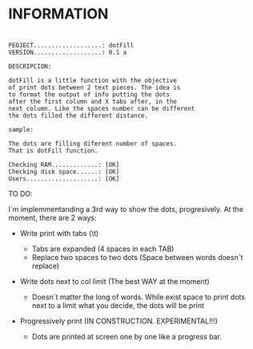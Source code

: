 # ###################################################
#					INFORMATION
# ###################################################

	PEOJECT...................: dotFill
	VERSION...................: 0.1 a
	
	DESCRIPCION:
	
	dotFill is a little function with the objective
	of print dots between 2 text pieces. The idea is
	to format the output of info putting the dots
	after the first column and X tabs after, in the
	next column. Like the spaces number can be different
	the dots filled the different distance.

	sample:
	
	The dots are filling diferent number of spaces. 
	That is dotFill function.
		
	Checking RAM.............: [OK]
	Checking disk space......: [OK]
    Users....................: [OK]


TO DO:

I´m implemmentanding a 3rd way to show the dots, progresively.
At the moment, there are 2 ways:

  - Write print with tabs (\t)
	- Tabs are expanded (4 spaces in each TAB)
	-  Replace two spaces to two dots (Space between words doesn´t replace)

  - Write dots next to col limit (The best WAY at the moment)
	- Doesn´t matter the long of words. While exist space to print dots
		next to a limit what you decide, the dots will be print


  - Progressively print (IN CONSTRUCTION. EXPERIMENTAL!!!)
	- Dots are printed at screen one by one like a progress bar.


